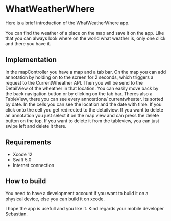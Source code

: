 # WhatWeatherWhere

Here is a brief introduction of the WhatWeatherWhere app.

You can find the weather of a place on the map and save it on the app. Like that you can always look where on the world what weather is, only one click and there
you have it.

## Implementation

In the mapController you have a map and a tab bar. On the map you can add annotation by holding on to the screen for 2 seconds,
which triggers a request to the CurrentWheather API. Then you will be send to the DetailView of the wheather in that location. You can easily move back by the back 
navigation button or by clicking on the tab bar. Theres also a TableView, there you can see every annotations/ currentwheater. Its sorted by date. In the cells you can
see the location and the date with time. If you click onto the cell you get redirected to the detailview. If you want to delete an annotation you just select it
on the map view and can press the delete button on the top. If you want to delete it from the tableview, you can just swipe left and delete it there. 

## Requirements

 - Xcode 12
 - Swift 5.0
 - Internet connection
 
 ## How to build
 You need to have a development account if you want to build it on a physical device, else you can build it on xcode. 
 
 I hope the app is usefull and you like it. 
 Kind regards your mobile developer Sebastian.
